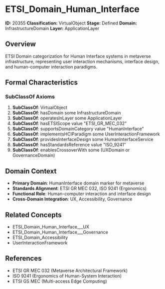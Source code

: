 # ETSI_Domain_Human_Interface

**ID:** 20355
**Classification:** VirtualObject
**Stage:** Defined
**Domain:** InfrastructureDomain
**Layer:** ApplicationLayer

## Overview

ETSI Domain categorization for Human Interface systems in metaverse infrastructure, representing user interaction mechanisms, interface design, and human-computer interaction paradigms.

## Formal Characteristics

### SubClassOf Axioms

1. **SubClassOf**: VirtualObject
2. **SubClassOf**: hasDomain some InfrastructureDomain
3. **SubClassOf**: operatesInLayer some ApplicationLayer
4. **SubClassOf**: hasETSIScope value "ETSI_GR_MEC_032"
5. **SubClassOf**: supportsDomainCategory value "HumanInterface"
6. **SubClassOf**: implementsHCIParadigm some UserInteractionFramework
7. **SubClassOf**: providesInterfaceDesign some HumanInterfaceService
8. **SubClassOf**: hasStandardsReference value "ISO_9241"
9. **SubClassOf**: enablesCrossoverWith some (UXDomain or GovernanceDomain)

## Domain Context

- **Primary Domain**: HumanInterface domain marker for metaverse
- **Standards Alignment**: ETSI GR MEC 032, ISO 9241 (Ergonomics)
- **Functional Role**: Human-computer interaction and interface design
- **Cross-Domain Integration**: UX, Accessibility, Governance

## Related Concepts

- ETSI_Domain_Human_Interface___UX
- ETSI_Domain_Human_Interface___Governance
- ETSI_Domain_Accessibility
- UserInteractionFramework

## References

- ETSI GR MEC 032 (Metaverse Architectural Framework)
- ISO 9241 (Ergonomics of Human-System Interaction)
- ETSI GS MEC (Multi-access Edge Computing)
